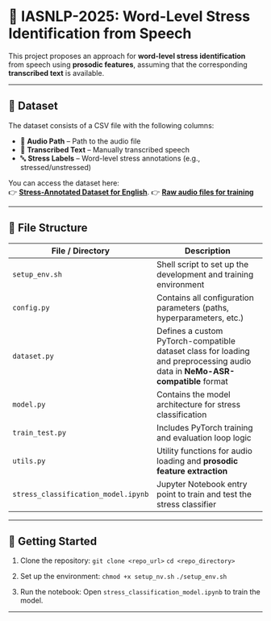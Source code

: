 # 🌟 IASNLP-2025: Word-Level Stress Identification from Speech

This project proposes an approach for **word-level stress identification** from speech using **prosodic features**, assuming that the corresponding **transcribed text** is available.

---

## 📁 Dataset

The dataset consists of a CSV file with the following columns:

- 📌 **Audio Path** – Path to the audio file  
- 📜 **Transcribed Text** – Manually transcribed speech  
- 🔤 **Stress Labels** – Word-level stress annotations (e.g., stressed/unstressed)

You can access the dataset here:  
👉 [**Stress-Annotated Dataset for English**](https://docs.google.com/spreadsheets/d/1I4Bj6IsOunkRF0Eb7c9H3Y94gCnQNJxU/edit?usp=sharing&ouid=114605632554366045055&rtpof=true&sd=true).
👉 [**Raw audio files for training**](https://drive.google.com/file/d/1BhZ5VNkTb7v1AK7ALYvpSfivbij4v4i-/view?usp=sharing)

---

## 📂 File Structure

| File / Directory                      | Description                                                                 |
|---------------------------------------|-----------------------------------------------------------------------------|
| `setup_env.sh`                        | Shell script to set up the development and training environment             |
| `config.py`                           | Contains all configuration parameters (paths, hyperparameters, etc.)       |
| `dataset.py`                          | Defines a custom PyTorch-compatible dataset class for loading and preprocessing audio data in **NeMo-ASR-compatible** format |
| `model.py`                            | Contains the model architecture for stress classification                   |
| `train_test.py`                       | Includes PyTorch training and evaluation loop logic                         |
| `utils.py`                            | Utility functions for audio loading and **prosodic feature extraction**     |
| `stress_classification_model.ipynb`   | Jupyter Notebook entry point to train and test the stress classifier        |

---

## 🚀 Getting Started

1. Clone the repository:
   `git clone <repo_url>`
   `cd <repo_directory>`

2. Set up the environment:
   `chmod +x setup_nv.sh`
   `./setup_env.sh`

3. Run the notebook:
   Open `stress_classification_model.ipynb` to train the model.

---
